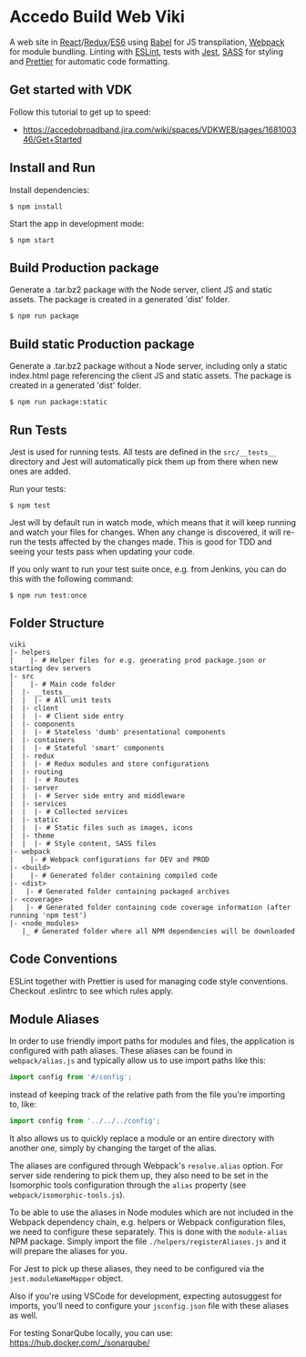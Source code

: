 # Accedo Build Web Viki

A web site in [React](https://facebook.github.io/react/)/[Redux](http://redux.js.org/)/[ES6](http://es6-features.org/) using [Babel](https://babeljs.io/) for JS transpilation, [Webpack](https://webpack.github.io/) for module bundling. Linting with [ESLint](https://eslint.org/), tests with [Jest](https://facebook.github.io/jest/), [SASS](http://sass-lang.com/) for styling and [Prettier](https://github.com/prettier/prettier) for automatic code formatting.

## Get started with VDK

Follow this tutorial to get up to speed:

-   https://accedobroadband.jira.com/wiki/spaces/VDKWEB/pages/168100346/Get+Started

## Install and Run

Install dependencies:

```
$ npm install
```

Start the app in development mode:

```
$ npm start
```

## Build Production package

Generate a .tar.bz2 package with the Node server, client JS and static assets.
The package is created in a generated 'dist' folder.

```
$ npm run package
```

## Build static Production package

Generate a .tar.bz2 package without a Node server, including only a static index.html page referencing the client JS and static assets.
The package is created in a generated 'dist' folder.

```
$ npm run package:static
```

## Run Tests

Jest is used for running tests. All tests are defined in the `src/__tests__` directory and Jest will automatically pick them up from there when new ones are added.

Run your tests:

    $ npm test

Jest will by default run in watch mode, which means that it will keep running and watch your files for changes. When any change is discovered, it will re-run the tests affected by the changes made. This is good for TDD and seeing your tests pass when updating your code.

If you only want to run your test suite once, e.g. from Jenkins, you can do this with the following command:

    $ npm run test:once

## Folder Structure

    viki
    |- helpers
    |	 |- # Helper files for e.g. generating prod package.json or starting dev servers
    |- src
    |	 |- # Main code folder
    |  |- __tests__
    |  |  |- # All unit tests
    |  |- client
    |  |  |- # Client side entry
    |  |- components
    |  |  |- # Stateless 'dumb' presentational components
    |  |- containers
    |  |  |- # Stateful 'smart' components
    |  |- redux
    |  |  |- # Redux modules and store configurations
    |  |- routing
    |  |  |- # Routes
    |  |- server
    |  |  |- # Server side entry and middleware
    |  |- services
    |  |  |- # Collected services
    |  |- static
    |  |  |- # Static files such as images, icons
    |  |- theme
    |  |  |- # Style content, SASS files
    |- webpack
    |	 |- # Webpack configurations for DEV and PROD
    |- <build>
    |	 |- # Generated folder containing compiled code
    |- <dist>
    |   |- # Generated folder containing packaged archives
    |- <coverage>
    |   |- # Generated folder containing code coverage information (after running 'npm test')
    |- <node_modules>
       |_ # Generated folder where all NPM dependencies will be downloaded

## Code Conventions

ESLint together with Prettier is used for managing code style conventions. Checkout .eslintrc to see which rules apply.

## Module Aliases

In order to use friendly import paths for modules and files, the application is configured with path aliases.
These aliases can be found in `webpack/alias.js` and typically allow us to use import paths like this:

```javascript
import config from '#/config';
```

instead of keeping track of the relative path from the file you're importing to, like:

```javascript
import config from '../../../config';
```

It also allows us to quickly replace a module or an entire directory with another one, simply by changing the target of the alias.

The aliases are configured through Webpack's `resolve.alias` option. For server side rendering to pick them up, they also need to be set in the Isomorphic tools configuration through the `alias` property (see `webpack/isomorphic-tools.js`).

To be able to use the aliases in Node modules which are not included in the Webpack dependency chain, e.g. helpers or Webpack configuration files, we need to configure these separately. This is done with the `module-alias` NPM package. Simply import the file `./helpers/registerAliases.js` and it will prepare the aliases for you.

For Jest to pick up these aliases, they need to be configured via the `jest.moduleNameMapper` object.

Also if you're using VSCode for development, expecting autosuggest for imports, you'll need to configure your `jsconfig.json` file with these aliases as well.

For testing SonarQube locally, you can use: https://hub.docker.com/_/sonarqube/
